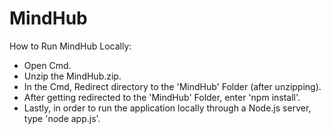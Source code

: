 # MindHub
 
How to Run MindHub Locally:
- Open Cmd.
- Unzip the MindHub.zip.
- In the Cmd, Redirect directory to the 'MindHub' Folder (after unzipping).
- After getting redirected to the 'MindHub' Folder, enter 'npm install'.
- Lastly, in order to run the application locally through a Node.js server, type 'node app.js'.